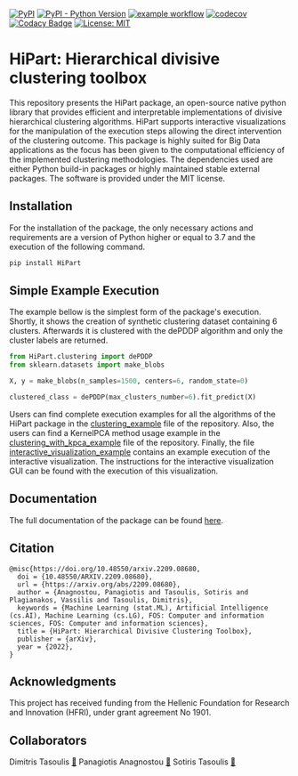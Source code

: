 [![PyPI](https://img.shields.io/pypi/v/HiPart?color=blue)](https://pypi.org/project/HiPart/)
[![PyPI - Python Version](https://img.shields.io/pypi/pyversions/HiPart)](https://pypi.org/project/HiPart/)
[![example workflow](https://github.com/panagiotisanagnostou/HiPart/actions/workflows/python-app.yml/badge.svg)](https://github.com/panagiotisanagnostou/HiPart/blob/main/.github/workflows/python-app.yml)
[![codecov](https://codecov.io/gh/panagiotisanagnostou/HiPart/branch/main/graph/badge.svg?token=FHoZrLjqfj)](https://codecov.io/gh/panagiotisanagnostou/HiPart)
[![Codacy Badge](https://app.codacy.com/project/badge/Grade/60c751d914474e288b369461e6e3466a)](https://www.codacy.com/gh/panagiotisanagnostou/HiPart/dashboard?utm_source=github.com&amp;utm_medium=referral&amp;utm_content=panagiotisanagnostou/HiPart&amp;utm_campaign=Badge_Grade)
[![License: MIT](https://img.shields.io/badge/License-MIT-yellow.svg)](https://github.com/panagiotisanagnostou/HiPart/blob/main/LICENSE)

HiPart: Hierarchical divisive clustering toolbox
================================================
This repository presents the HiPart package, an open-source native python library that provides efficient and interpretable implementations of divisive hierarchical clustering algorithms. HiPart supports interactive visualizations for the manipulation of the execution steps allowing the direct intervention of the clustering outcome. This package is highly suited for Big Data applications as the focus has been given to the computational efficiency of the implemented clustering methodologies. The dependencies used are either Python build-in packages or highly maintained stable external packages. The software is provided under the MIT license.

Installation
------------
For the installation of the package, the only necessary actions and requirements are a version of Python higher or equal to 3.7 and the execution of the following command.

```bash
pip install HiPart
```

Simple Example Execution
------------------------
The example bellow is the simplest form of the package's execution. Shortly, it shows the creation of synthetic clustering dataset containing 6 clusters. Afterwards it is clustered with the dePDDP algorithm and only the cluster labels are returned.

```python
from HiPart.clustering import dePDDP
from sklearn.datasets import make_blobs

X, y = make_blobs(n_samples=1500, centers=6, random_state=0)

clustered_class = dePDDP(max_clusters_number=6).fit_predict(X)
```

Users can find complete execution examples for all the algorithms of the HiPart package in the [clustering_example](https://github.com/panagiotisanagnostou/HiPart/blob/main/clustering_example.py) file of the repository. Also, the users can find a KernelPCA method usage example in the [clustering_with_kpca_example](https://github.com/panagiotisanagnostou/HiPart/blob/main/clustering_with_kpca_example.py) file of the repository. Finally, the file [interactive_visualization_example](https://github.com/panagiotisanagnostou/HiPart/blob/main/interactive_visualization_example.py) contains an example execution of the interactive visualization. The instructions for the interactive visualization GUI can be found with the execution of this visualization.

Documentation
-------------
The full documentation of the package can be found [here](https://hipart.readthedocs.io).

Citation
--------

~~~~
@misc{https://doi.org/10.48550/arxiv.2209.08680,
  doi = {10.48550/ARXIV.2209.08680},
  url = {https://arxiv.org/abs/2209.08680},
  author = {Anagnostou, Panagiotis and Tasoulis, Sotiris and Plagianakos, Vassilis and Tasoulis, Dimitris},
  keywords = {Machine Learning (stat.ML), Artificial Intelligence (cs.AI), Machine Learning (cs.LG), FOS: Computer and information sciences, FOS: Computer and information sciences},
  title = {HiPart: Hierarchical Divisive Clustering Toolbox},
  publisher = {arXiv},
  year = {2022},
}
~~~~

Acknowledgments
---------------
This project has received funding from the Hellenic Foundation for Research and Innovation (HFRI), under grant agreement No 1901.

Collaborators
-------------
Dimitris Tasoulis [:email:](d.tasoulis@thesignalgroup.com)
Panagiotis Anagnostou [:email:](panagno@uth.gr)
Sotiris Tasoulis [:email:](stasoulis@uth.gr)
